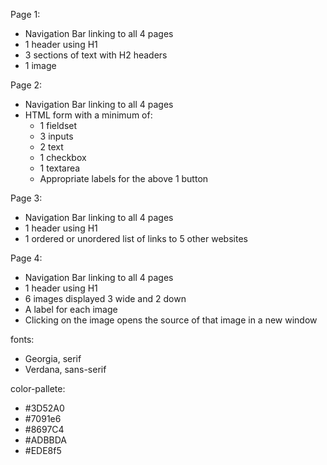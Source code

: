 Page 1:
- Navigation Bar linking to all 4 pages
- 1 header using H1
- 3 sections of text with H2 headers
- 1 image

Page 2:
- Navigation Bar linking to all 4 pages
- HTML form with a minimum of:
    - 1 fieldset
    - 3 inputs
    - 2 text
    - 1 checkbox
    - 1 textarea
    - Appropriate labels for the above 1 button

Page 3:
- Navigation Bar linking to all 4 pages
- 1 header using H1
- 1 ordered or unordered list of links to 5 other websites

Page 4:
- Navigation Bar linking to all 4 pages
- 1 header using H1
- 6 images displayed 3 wide and 2 down
- A label for each image
- Clicking on the image opens the source of that image in a new window

fonts:
- Georgia, serif
- Verdana, sans-serif

color-pallete:
- #3D52A0
- #7091e6
- #8697C4
- #ADBBDA
- #EDE8f5
